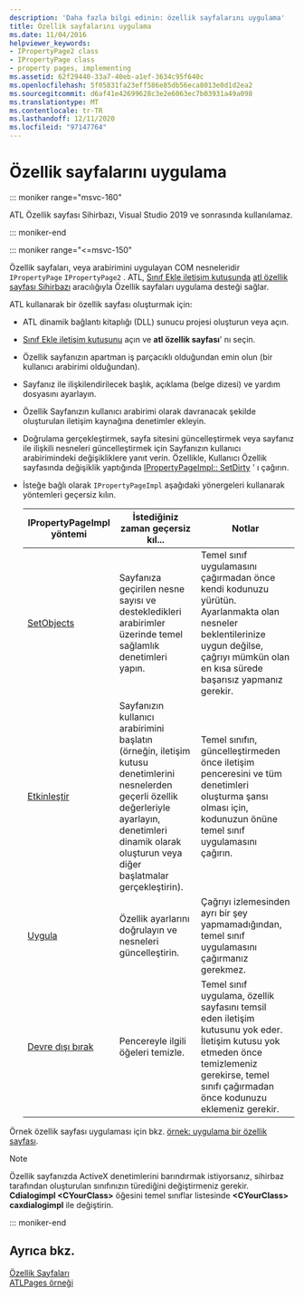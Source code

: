 ```yaml
---
description: 'Daha fazla bilgi edinin: özellik sayfalarını uygulama'
title: Özellik sayfalarını uygulama
ms.date: 11/04/2016
helpviewer_keywords:
- IPropertyPage2 class
- IPropertyPage class
- property pages, implementing
ms.assetid: 62f29440-33a7-40eb-a1ef-3634c95f640c
ms.openlocfilehash: 5f05831fa23eff586e85db56eca8013e0d1d2ea2
ms.sourcegitcommit: d6af41e42699628c3e2e6063ec7b03931a49a098
ms.translationtype: MT
ms.contentlocale: tr-TR
ms.lasthandoff: 12/11/2020
ms.locfileid: "97147764"
---
```

# <a name="implementing-property-pages"></a>Özellik sayfalarını uygulama

::: moniker range="msvc-160"

ATL Özellik sayfası Sihirbazı, Visual Studio 2019 ve sonrasında kullanılamaz.

::: moniker-end

::: moniker range="<=msvc-150"

Özellik sayfaları, veya arabirimini uygulayan COM nesneleridir `IPropertyPage` `IPropertyPage2` . ATL, [Sınıf Ekle iletişim kutusunda](../ide/adding-a-class-visual-cpp.md#add-class-dialog-box) [atl özellik sayfası Sihirbazı](../atl/reference/atl-property-page-wizard.md) aracılığıyla Özellik sayfaları uygulama desteği sağlar.

ATL kullanarak bir özellik sayfası oluşturmak için:

- ATL dinamik bağlantı kitaplığı (DLL) sunucu projesi oluşturun veya açın.

- [Sınıf Ekle iletişim kutusunu](../ide/adding-a-class-visual-cpp.md#add-class-dialog-box) açın ve **atl özellik sayfası**' nı seçin.

- Özellik sayfanızın apartman iş parçacıklı olduğundan emin olun (bir kullanıcı arabirimi olduğundan).

- Sayfanız ile ilişkilendirilecek başlık, açıklama (belge dizesi) ve yardım dosyasını ayarlayın.

- Özellik Sayfanızın kullanıcı arabirimi olarak davranacak şekilde oluşturulan iletişim kaynağına denetimler ekleyin.

- Doğrulama gerçekleştirmek, sayfa sitesini güncelleştirmek veya sayfanız ile ilişkili nesneleri güncelleştirmek için Sayfanızın kullanıcı arabirimindeki değişikliklere yanıt verin. Özellikle, Kullanıcı Özellik sayfasında değişiklik yaptığında [IPropertyPageImpl:: SetDirty](../atl/reference/ipropertypageimpl-class.md#setdirty) ' ı çağırın.

- İsteğe bağlı olarak `IPropertyPageImpl` aşağıdaki yönergeleri kullanarak yöntemleri geçersiz kılın.

   |IPropertyPageImpl yöntemi|İstediğiniz zaman geçersiz kıl...|Notlar|
   |------------------------------|----------------------------------|-----------|
   |[SetObjects](../atl/reference/ipropertypageimpl-class.md#setobjects)|Sayfanıza geçirilen nesne sayısı ve destekledikleri arabirimler üzerinde temel sağlamlık denetimleri yapın.|Temel sınıf uygulamasını çağırmadan önce kendi kodunuzu yürütün. Ayarlanmakta olan nesneler beklentilerinize uygun değilse, çağrıyı mümkün olan en kısa sürede başarısız yapmanız gerekir.|
   |[Etkinleştir](../atl/reference/ipropertypageimpl-class.md#activate)|Sayfanızın kullanıcı arabirimini başlatın (örneğin, iletişim kutusu denetimlerini nesnelerden geçerli özellik değerleriyle ayarlayın, denetimleri dinamik olarak oluşturun veya diğer başlatmalar gerçekleştirin).|Temel sınıfın, güncelleştirmeden önce iletişim penceresini ve tüm denetimleri oluşturma şansı olması için, kodunuzun önüne temel sınıf uygulamasını çağırın.|
   |[Uygula](../atl/reference/ipropertypageimpl-class.md#apply)|Özellik ayarlarını doğrulayın ve nesneleri güncelleştirin.|Çağrıyı izlemesinden ayrı bir şey yapmamadığından, temel sınıf uygulamasını çağırmanız gerekmez.|
   |[Devre dışı bırak](../atl/reference/ipropertypageimpl-class.md#deactivate)|Pencereyle ilgili öğeleri temizle.|Temel sınıf uygulama, özellik sayfasını temsil eden iletişim kutusunu yok eder. İletişim kutusu yok etmeden önce temizlemeniz gerekirse, temel sınıfı çağırmadan önce kodunuzu eklemeniz gerekir.|

Örnek özellik sayfası uygulaması için bkz. [örnek: uygulama bir özellik sayfası](../atl/example-implementing-a-property-page.md).

> [!NOTE]
> Özellik sayfanızda ActiveX denetimlerini barındırmak istiyorsanız, sihirbaz tarafından oluşturulan sınıfınızın türediğini değiştirmeniz gerekir. **Cdialogimpl \<CYourClass>** öğesini temel sınıflar listesinde **\<CYourClass> caxdialogimpl** ile değiştirin.

::: moniker-end

## <a name="see-also"></a>Ayrıca bkz.

[Özellik Sayfaları](../atl/atl-com-property-pages.md)<br/>
[ATLPages örneği](../overview/visual-cpp-samples.md)
